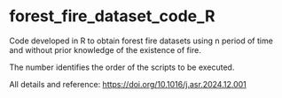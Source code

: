 # forest_fire_dataset_code_R
Code developed in R to obtain forest fire datasets using n period of time and without prior knowledge of the existence of fire. 

The number identifies the order of the scripts to be executed. 

All details and reference: https://doi.org/10.1016/j.asr.2024.12.001
